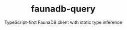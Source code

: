 <div align="center">
<h1>faunadb-query</h1>

<p>TypeScript-first FaunaDB client with static type inference</p>
</div>
